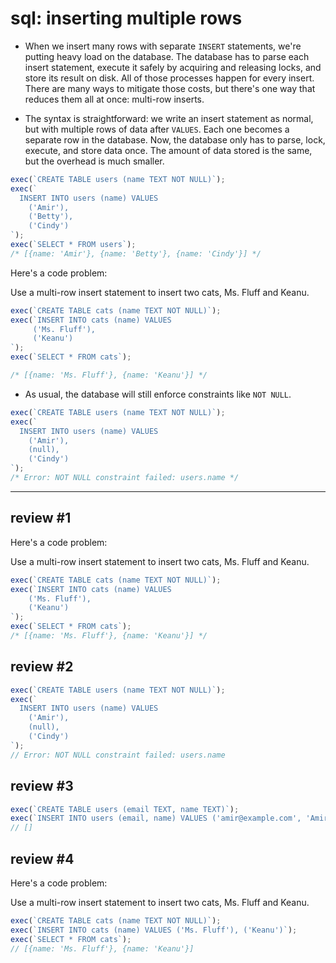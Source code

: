 # sql: inserting multiple rows

- When we insert many rows with separate `INSERT` statements, we're putting heavy load on the database. The database has to parse each insert statement, execute it safely by acquiring and releasing locks, and store its result on disk. All of those processes happen for every insert. There are many ways to mitigate those costs, but there's one way that reduces them all at once: multi-row inserts.

- The syntax is straightforward: we write an insert statement as normal, but with multiple rows of data after `VALUES`. Each one becomes a separate row in the database. Now, the database only has to parse, lock, execute, and store data once. The amount of data stored is the same, but the overhead is much smaller.

```js
exec(`CREATE TABLE users (name TEXT NOT NULL)`);
exec(`
  INSERT INTO users (name) VALUES
    ('Amir'),
    ('Betty'),
    ('Cindy')
`);
exec(`SELECT * FROM users`);
/* [{name: 'Amir'}, {name: 'Betty'}, {name: 'Cindy'}] */
```

Here's a code problem:

Use a multi-row insert statement to insert two cats, Ms. Fluff and Keanu.

```js
exec(`CREATE TABLE cats (name TEXT NOT NULL)`);
exec(`INSERT INTO cats (name) VALUES 
	 ('Ms. Fluff'), 
	 ('Keanu')
`);
exec(`SELECT * FROM cats`);

/* [{name: 'Ms. Fluff'}, {name: 'Keanu'}] */
```

- As usual, the database will still enforce constraints like `NOT NULL`.

```js
exec(`CREATE TABLE users (name TEXT NOT NULL)`);
exec(`
  INSERT INTO users (name) VALUES
    ('Amir'),
    (null),
    ('Cindy')
`);
/* Error: NOT NULL constraint failed: users.name */
```

---

## review #1

Here's a code problem:

Use a multi-row insert statement to insert two cats, Ms. Fluff and Keanu.

```js
exec(`CREATE TABLE cats (name TEXT NOT NULL)`);
exec(`INSERT INTO cats (name) VALUES
    ('Ms. Fluff'),
    ('Keanu')
`);
exec(`SELECT * FROM cats`);
/* [{name: 'Ms. Fluff'}, {name: 'Keanu'}] */
```

## review #2

```js
exec(`CREATE TABLE users (name TEXT NOT NULL)`);
exec(`
  INSERT INTO users (name) VALUES
    ('Amir'),
    (null),
    ('Cindy')
`);
// Error: NOT NULL constraint failed: users.name
```

## review #3

```js
exec(`CREATE TABLE users (email TEXT, name TEXT)`);
exec(`INSERT INTO users (email, name) VALUES ('amir@example.com', 'Amir')`);
// []
```

## review #4

Here's a code problem:

Use a multi-row insert statement to insert two cats, Ms. Fluff and Keanu.

```js
exec(`CREATE TABLE cats (name TEXT NOT NULL)`);
exec(`INSERT INTO cats (name) VALUES ('Ms. Fluff'), ('Keanu')`);
exec(`SELECT * FROM cats`);
// [{name: 'Ms. Fluff'}, {name: 'Keanu'}]
```
